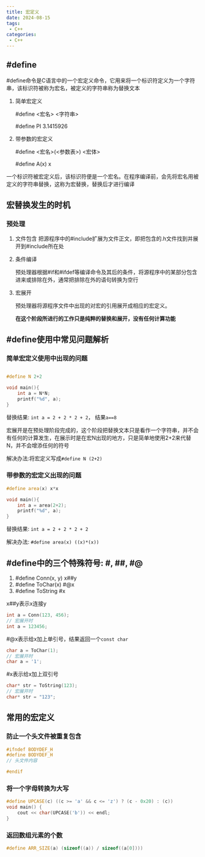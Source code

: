 ```yaml
---
title: 宏定义
date: 2024-08-15
tags:
 - C++
categories:
 - C++
---
```


## #define

#define命令是C语言中的一个宏定义命令，它用来将一个标识符定义为一个字符串，该标识符被称为宏名，被定义的字符串称为替换文本

1. 简单宏定义

    #define <宏名> <字符串>

    #define PI 3.1415926

2. 带参数的宏定义

    #define <宏名>(<参数表>) <宏体>
    
    #define A(x) x

一个标识符被宏定义后，该标识符便是一个宏名。在程序编译前，会先将宏名用被定义的字符串替换，这称为宏替换，替换后才进行编译


## 宏替换发生的时机

### 预处理

1. 文件包含
    把源程序中的#include扩展为文件正文，即把包含的.h文件找到并展开到#include所在处

2. 条件编译

    预处理器根据#if和#ifdef等编译命令及其后的条件，将源程序中的某部分包含进来或排除在外，通常把排除在外的语句转换为空行

3. 宏展开

    预处理器将源程序文件中出现的对宏的引用展开成相应的宏定义。

    **在这个阶段所进行的工作只是纯粹的替换和展开，没有任何计算功能**

## #define使用中常见问题解析

### 简单宏定义使用中出现的问题

```cpp

#define N 2+2

void main(){
    int a = N*N;
    printf("%d", a);
}
```

替换结果: `int a = 2 + 2 * 2 + 2`， 结果`a==8`

宏展开是在预处理阶段完成的，这个阶段把替换文本只是看作一个字符串，并不会有任何的计算发生，在展示时是在宏N出现的地方，只是简单地使用2+2来代替N，并不会增添任何的符号

解决办法:将宏定义写成`#define N (2+2)`

### 带参数的宏定义出现的问题

```cpp
#define area(x) x*x

void main(){
    int a = area(2+2);
    printf("%d", a);
}
```

替换结果: `int a = 2 + 2 * 2 + 2`

解决办法: `#define area(x) ((x)*(x))`

## #define中的三个特殊符号: #, ##, #@

1. #define Conn(x, y) x##y
2. #define ToChar(x) #@x
3. #define ToString #x

x##y表示x连接y
```cpp
int a = Conn(123, 456);
// 宏展开时
int a = 123456;
```

#@x表示给x加上单引号，结果返回一个`const char`
```cpp
char a = ToChar(1);
// 宏展开时
char a = '1';
```

#x表示给x加上双引号
```cpp
char* str = ToString(123);
// 宏展开时
char* str = "123";
```

## 常用的宏定义

### 防止一个头文件被重复包含

```cpp
#ifndef BODYDEF_H
#define BODYDEF_H
// 头文件内容

#endif
```
### 将一个字母转换为大写

```cpp
#define UPCASE(c) ((c >= 'a' && c <= 'z') ? (c - 0x20) : (c))
void main() {
    cout << char(UPCASE('b')) << endl;
}
```

### 返回数组元素的个数
```cpp
#define ARR_SIZE(a) (sizeof((a)) / sizeof((a[0])))
```